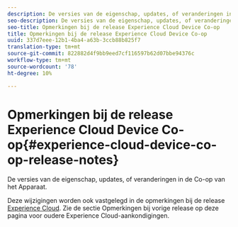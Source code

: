 ```yaml
---
description: De versies van de eigenschap, updates, of veranderingen in de Co-op van het Apparaat.
seo-description: De versies van de eigenschap, updates, of veranderingen in de Co-op van het Apparaat.
seo-title: Opmerkingen bij de release Experience Cloud Device Co-op
title: Opmerkingen bij de release Experience Cloud Device Co-op
uuid: 337d7eee-12b1-4ba4-a63b-3ccb88b825f7
translation-type: tm+mt
source-git-commit: 822882d4f9bb9eed7cf116597b62d07bbe94376c
workflow-type: tm+mt
source-wordcount: '78'
ht-degree: 10%

---
```



# Opmerkingen bij de release Experience Cloud Device Co-op{#experience-cloud-device-co-op-release-notes}

De versies van de eigenschap, updates, of veranderingen in de Co-op van het Apparaat.

Deze wijzigingen worden ook vastgelegd in de opmerkingen bij de release [Experience Cloud](https://docs.adobe.com/content/help/nl-NL/release-notes/experience-cloud/current.html). Zie de sectie Opmerkingen bij vorige release op deze pagina voor oudere Experience Cloud-aankondigingen.
